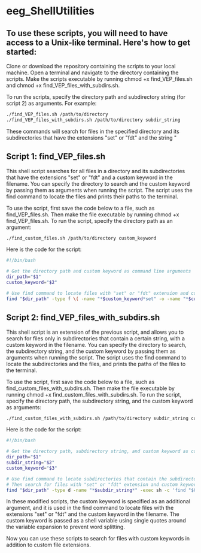 # eeg_ShellUtilities

## To use these scripts, you will need to have access to a Unix-like terminal. Here's how to get started:

Clone or download the repository containing the scripts to your local machine.
Open a terminal and navigate to the directory containing the scripts.
Make the scripts executable by running chmod +x find_VEP_files.sh and chmod +x find_VEP_files_with_subdirs.sh.

To run the scripts, specify the directory path and subdirectory string (for script 2) as arguments. For example:

```bash
./find_VEP_files.sh /path/to/directory
./find_VEP_files_with_subdirs.sh /path/to/directory subdir_string
```

These commands will search for files in the specified directory and its subdirectories that have the extensions "set" or "fdt" and the string "

## Script 1: find_VEP_files.sh

This shell script searches for all files in a directory and its subdirectories that have the extensions "set" or "fdt" and a custom keyword in the filename. You can specify the directory to search and the custom keyword by passing them as arguments when running the script. The script uses the find command to locate the files and prints their paths to the terminal.

To use the script, first save the code below to a file, such as find_VEP_files.sh. Then make the file executable by running chmod +x find_VEP_files.sh. To run the script, specify the directory path as an argument:

```bash
./find_custom_files.sh /path/to/directory custom_keyword
```

Here is the code for the script:

```bash
#!/bin/bash

# Get the directory path and custom keyword as command line arguments
dir_path="$1"
custom_keyword="$2"

# Use find command to locate files with "set" or "fdt" extension and custom keyword in filename
find "$dir_path" -type f \( -name "*$custom_keyword*set" -o -name "*$custom_keyword*fdt" \) -print

```

## Script 2: find_VEP_files_with_subdirs.sh

This shell script is an extension of the previous script, and allows you to search for files only in subdirectories that contain a certain string, with a custom keyword in the filename. You can specify the directory to search, the subdirectory string, and the custom keyword by passing them as arguments when running the script. The script uses the find command to locate the subdirectories and the files, and prints the paths of the files to the terminal.

To use the script, first save the code below to a file, such as find_custom_files_with_subdirs.sh. Then make the file executable by running chmod +x find_custom_files_with_subdirs.sh. To run the script, specify the directory path, the subdirectory string, and the custom keyword as arguments:

```bash
./find_custom_files_with_subdirs.sh /path/to/directory subdir_string custom_keyword
```

Here is the code for the script:
```bash
#!/bin/bash

# Get the directory path, subdirectory string, and custom keyword as command line arguments
dir_path="$1"
subdir_string="$2"
custom_keyword="$3"

# Use find command to locate subdirectories that contain the subdirectory string
# Then search for files with "set" or "fdt" extension and custom keyword in filename in these subdirectories
find "$dir_path" -type d -name "*$subdir_string*" -exec sh -c 'find "$0" -type f \( -name "*'"$custom_keyword"'*set" -o -name "*'"$custom_keyword"'*fdt" \) -print' {} \;

```

In these modified scripts, the custom keyword is specified as an additional argument, and it is used in the find command to locate files with the extensions "set" or "fdt" and the custom keyword in the filename. The custom keyword is passed as a shell variable using single quotes around the variable expansion to prevent word splitting.

Now you can use these scripts to search for files with custom keywords in addition to custom file extensions.